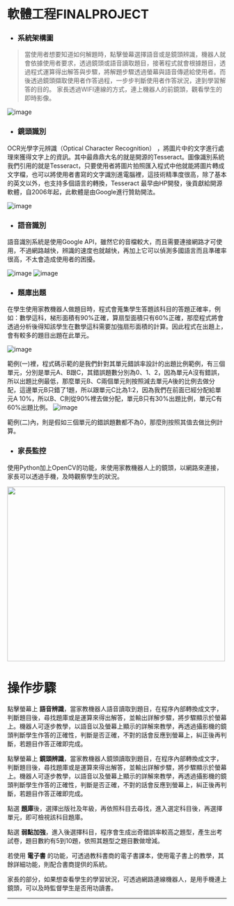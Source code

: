 # 軟體工程FINALPROJECT

* ### 系統架構圖
> 當使用者想要知道如何解題時，點擊螢幕選擇語音或是鏡頭辨識，機器人就會依據使用者要求，透過鏡頭或語音讀取題目，接著程式就會根據題目，透過程式運算得出解答與步驟，將解題步驟透過螢幕與語音傳遞給使用者。而後透過鏡頭擷取使用者作答過程，一步步判斷使用者作答狀況，達到學習解答的目的。
家長透過WIFI連線的方式，連上機器人的前鏡頭，觀看學生的即時影像。

![image](https://user-images.githubusercontent.com/92836676/147932473-8b8a6962-f701-4e64-a929-75cd7fae273b.png)

* ### 鏡頭識別
OCR光學字元辨識（Optical Character Recognition） ，將圖片中的文字進行處理來獲得文字上的資訊。其中最鼎鼎大名的就是開源的Tesseract。圖像識別系統我們引用的就是Tesseract，只要使用者將圖片拍照匯入程式中他就能將圖片轉成文字檔，也可以將使用者書寫的文字識別進電腦裡，這技術精準度很高，除了基本的英文以外，也支持多個語言的轉換，Tesseract 最早由HP開發，後貢獻給開源軟體，自2006年起，此軟體是由Google進行贊助開法。

![image](https://user-images.githubusercontent.com/92836676/147932442-ef2af85e-bfd6-4710-96f3-dc13e11d215c.png)

* ### 語音識別
語音識別系統是使用Google API，雖然它的音檔較大，而且需要連接網路才可使用，不過網路越快，辨識的速度也就越快，再加上它可以偵測多國語言而且準確率很高，不太會造成使用者的困擾。

![image](https://user-images.githubusercontent.com/92836676/148095905-32b340dd-df0e-42b0-bbc4-b4b3f09bfb0d.png)
![image](https://user-images.githubusercontent.com/92835373/148686641-b51ccab9-3ecd-4ea8-80df-c53b7c4364f5.png)

* ### 題庫出題
在學生使用家教機器人做題目時，程式會蒐集學生答題該科目的答題正確率，例如：數學這科，梯形面積有90%正確，算扇型面積只有60%正確，那麼程式將會透過分析後得知該學生在數學這科需要加強扇形面積的計算。因此程式在出題上，會有較多的題目出題在此單元。

![image](https://user-images.githubusercontent.com/92835373/149717621-71588f82-9054-44e5-adcf-b6e4069df05f.png)

範例(一)裡，程式碼示範的是我們針對其單元錯誤率設計的出題比例範例，有三個單元，分別是單元A、B跟C，其錯誤題數分別為0、1、2，因為單元A沒有錯誤，所以出題比例最低，那麼單元B、C兩個單元則按照減去單元A後的比例去做分配，這邊單元B只錯了1題，所以跟單元C比為1:2，因為我們在前面已經分配給單元A 10%，所以B、C則從90%裡去做分配，單元B只有30%出題比例，單元C有60%出題比例。
![image](https://user-images.githubusercontent.com/92835373/149717634-75059a86-44c7-4289-8f9c-131c39e35570.png)

範例(二)內，則是假如三個單元的錯誤題數都不為0，那麼則按照其值去做比例計算。

* ### 家長監控
使用Python加上OpenCV的功能，來使用家教機器人上的鏡頭，以網路來連接，家長可以透過手機，及時觀察學生的狀況。

<img src="https://user-images.githubusercontent.com/92836676/147932333-2d870899-4b8c-4a86-a43b-f4a8311478f8.png"  width="500" height="400">

# 操作步驟

點擊螢幕上 **語音辨識**，當家教機器人語音讀取到題目，在程序內部轉換成文字，判斷題目後，尋找題庫或是運算來得出解答，並輸出詳解步驟，將步驟顯示於螢幕上。機器人可逐步教學，以語音以及螢幕上顯示的詳解來教學，再透過攝影機的鏡頭判斷學生作答的正確性，判斷是否正確，不對的話會反應到螢幕上，糾正後再判斷，若題目作答正確即完成。

點擊螢幕上 **鏡頭辨識**，當家教機器人鏡頭讀取到題目，在程序內部轉換成文字，判斷題目後，尋找題庫或是運算來得出解答，並輸出詳解步驟，將步驟顯示於螢幕上。機器人可逐步教學，以語音以及螢幕上顯示的詳解來教學，再透過攝影機的鏡頭判斷學生作答的正確性，判斷是否正確，不對的話會反應到螢幕上，糾正後再判斷，若題目作答正確即完成。

點選 **題庫**後，選擇出版社及年級，再依照科目去尋找，進入選定科目後，再選擇單元，即可檢視該科目題庫。

點選 **弱點加強**，進入後選擇科目，程序會生成出奇錯誤率較高之題型，產生出考試卷，題目數約有5到10題，依照其題型之題目數做增減。

若使用 **電子書** 的功能，可透過教科書商的電子書課本，使用電子書上的教學，其餘詳細功能，則配合書商提供的系統。

家長的部分，如果想查看學生的學習狀況，可透過網路連線機器人，是用手機連上鏡頭，可以及時監督學生是否用功讀書。

---------------------------------------
